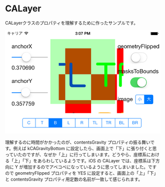 CALayer
==========

CALayerクラスのプロパティを理解するために作ったサンプルです。

![CALayer](./screenshot.png)

理解するのに時間がかかったのが、contentsGravity プロパティの振る舞いです。例えば kCAGravityBottom に設定したら、画面上で「下」に張り付くと思っていたのですが、なぜか「上」に行ってしまいます。どうやら、座標系における「上」「下」をあらわしているようです。iOS の CALayer では、座標系は下方向に Y が増加するのでアベコベになっているように思ってしまいました。ですので geometryFlipped プロパティを YES に設定すると、画面上の「上」「下」と contentsGravity プロパティ用定数の名前が一致して感じられます。
